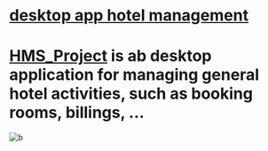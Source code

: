 # [desktop app hotel management](#)



# [HMS_Project](#) is ab desktop application for managing general hotel activities, such as booking rooms, billings, ...



![b](https://user-images.githubusercontent.com/100168104/235466723-8f8cf8ab-06c7-4993-9ad3-06f7c8c95e59.png)
